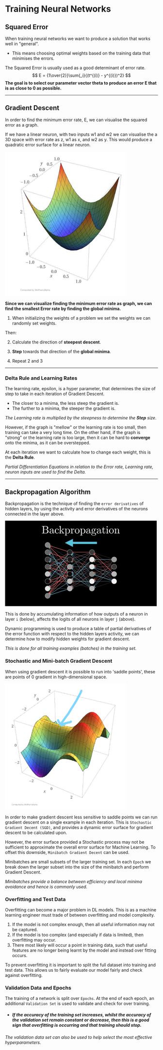 # Training Neural Networks

## Squared Error

When training neural networks we want to produce a solution that works well in "general".

- This means choosing optimal weights based on the training data that minimises the errors.

The Squared Error is usually used as a good determinant of error rate.
$$
E = {1\over{2}}\sum{_i}{(t^{(i)} - y^{(i)})^2}
$$
**The goal is to select our parameter vector theta to produce an error E that is as close to 0 as possible.**

---

## Gradient Descent

In order to find the minimum error rate, E, we can visualise the squared error as a graph. 

If we have a linear neuron, with two inputs w1 and w2 we can visualise the a 3D space with error rate as z, w1 as x, and w2 as y. This would produce a quadratic error surface for a linear neuron. 

 <img src="images/gradient-descent-1.png" alt="gradient-descent-1" width=400 />

**Since we can visualize finding the minimum error rate as graph, we can find the smallest Error rate by finding the global minima.** 

1. When initializing the weights of a problem we set the weights we can randomly set weights.

Then:

2. Calculate the direction of **steepest descent**.

3. **Step** towards that direction of the **global minima**.

4. Repeat 2 and 3

---

### Delta Rule and Learning Rates

The learning rate, epsilon, is a hyper parameter, that determines the size of step to take in each iteration of Gradient Descent. 

- The closer to a minima, the less steep the gradient is.
- The further to a minima, the steeper the gradient is.

*The Learning rate is multiplied by the steepness to determine the **Step** size.*

However, if the graph is "mellow" or the learning rate is too small, then training can take a very long time. On the other hand, if the graph is "strong" or the learning rate is too large, then it can be hard to **converge** onto the minima, as it can be overstepped.

At each iteration we want to calculate how to change each weight, this is the **Delta Rule**. 

*Partial Differentiation Equations in relation to the Error rate, Learning rate, neuron inputs are used to find the Delta.* 

---

## Backpropagation Algorithm

Backpropagation is the technique of finding the `error derivatives` of hidden layers, by using the activity and error derivatives of the neurons connected in the layer above.

<img src="images/backpropagation.jpeg" alt="gradient-descent-1" width=500 />

This is done by accumulating information of how outputs of a neuron in layer `i` (below), affects the logits of all neurons in layer `j` (above).

Dynamic programming is used to produce a table of partial derivatives of the error function with respect to the hidden layers activity, we can determine how to modify hidden weights for gradient descent.

*This is done for all training examples (batches) in the training set.*

### Stochastic and Mini-batch Gradient Descent

When using gradient descent it is possible to run into 'saddle points', these are points of 0 gradient in high-dimensional space.

 <img src="images/gradient-descent-2.png" alt="gradient-descent-1" width=400 />

 In order to make gradient descent less sensitive to saddle points we can run gradient descent on a single example in each iteration. This is `Stochastic Gradient Decent (SGD)`, and provides a dynamic error surface for gradient descent to be calculated upon.

However, the error surface provided a Stochastic process may not be sufficient to approximate the overall error surface for Machine Learning. To offset this downside, `Minibatch Gradient Decent` can be used.

Minibatches are small subsets of the larger training set. In each `Epoch` we break down the larger subset into the size of the minibatch and perform Gradient Descent. 

*Minibatches provide a balance between efficiency and local minima avoidance and hence is commonly used.* 

### Overfitting and Test Data

Overfitting can become a major problem in DL models. This is as a machine learning engineer must trade of between overfitting and model complexity.

1. If the model is not complex enough, then all useful information may not be captured.
2. If the model is too complex (and especially if data is limited), then overfitting may occur.
3. There most likely will occur a point in training data, such that useful features are no longer being learnt by the model and instead over fitting occurs.

To prevent overfitting it is important to split the full dataset into training and test data. This allows us to fairly evaluate our model fairly and check against overfitting. 

### Validation Data and Epochs

The training of a network is split over `Epochs`. At the end of each epoch, an additional `Validation Set` is used to validate and check for over training.

- ##### **If the accuracy of the training set increases, whilst the accuracy of the validation set remain constant or decrease, then this is a good sign that overfitting is occurring and that training should stop.**

*The validation data set can also be used to help select the most effective hyperparameters.*
